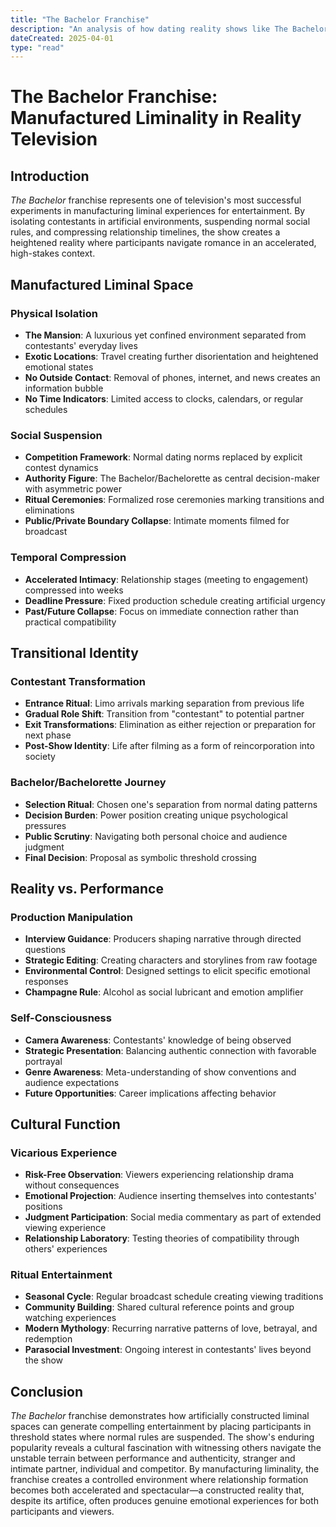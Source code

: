 ```yaml
---
title: "The Bachelor Franchise"
description: "An analysis of how dating reality shows like The Bachelor create artificial liminal spaces where participants navigate relationships under extreme conditions."
dateCreated: 2025-04-01
type: "read"
---
```


# The Bachelor Franchise: Manufactured Liminality in Reality Television

## Introduction

*The Bachelor* franchise represents one of television's most successful experiments in manufacturing liminal experiences for entertainment. By isolating contestants in artificial environments, suspending normal social rules, and compressing relationship timelines, the show creates a heightened reality where participants navigate romance in an accelerated, high-stakes context.

## Manufactured Liminal Space

### Physical Isolation
- **The Mansion**: A luxurious yet confined environment separated from contestants' everyday lives
- **Exotic Locations**: Travel creating further disorientation and heightened emotional states
- **No Outside Contact**: Removal of phones, internet, and news creates an information bubble
- **No Time Indicators**: Limited access to clocks, calendars, or regular schedules

### Social Suspension
- **Competition Framework**: Normal dating norms replaced by explicit contest dynamics
- **Authority Figure**: The Bachelor/Bachelorette as central decision-maker with asymmetric power
- **Ritual Ceremonies**: Formalized rose ceremonies marking transitions and eliminations
- **Public/Private Boundary Collapse**: Intimate moments filmed for broadcast

### Temporal Compression
- **Accelerated Intimacy**: Relationship stages (meeting to engagement) compressed into weeks
- **Deadline Pressure**: Fixed production schedule creating artificial urgency
- **Past/Future Collapse**: Focus on immediate connection rather than practical compatibility

## Transitional Identity

### Contestant Transformation
- **Entrance Ritual**: Limo arrivals marking separation from previous life
- **Gradual Role Shift**: Transition from "contestant" to potential partner
- **Exit Transformations**: Elimination as either rejection or preparation for next phase
- **Post-Show Identity**: Life after filming as a form of reincorporation into society

### Bachelor/Bachelorette Journey
- **Selection Ritual**: Chosen one's separation from normal dating patterns
- **Decision Burden**: Power position creating unique psychological pressures
- **Public Scrutiny**: Navigating both personal choice and audience judgment
- **Final Decision**: Proposal as symbolic threshold crossing

## Reality vs. Performance

### Production Manipulation
- **Interview Guidance**: Producers shaping narrative through directed questions
- **Strategic Editing**: Creating characters and storylines from raw footage
- **Environmental Control**: Designed settings to elicit specific emotional responses
- **Champagne Rule**: Alcohol as social lubricant and emotion amplifier

### Self-Consciousness
- **Camera Awareness**: Contestants' knowledge of being observed
- **Strategic Presentation**: Balancing authentic connection with favorable portrayal
- **Genre Awareness**: Meta-understanding of show conventions and audience expectations
- **Future Opportunities**: Career implications affecting behavior

## Cultural Function

### Vicarious Experience
- **Risk-Free Observation**: Viewers experiencing relationship drama without consequences
- **Emotional Projection**: Audience inserting themselves into contestants' positions
- **Judgment Participation**: Social media commentary as part of extended viewing experience
- **Relationship Laboratory**: Testing theories of compatibility through others' experiences

### Ritual Entertainment
- **Seasonal Cycle**: Regular broadcast schedule creating viewing traditions
- **Community Building**: Shared cultural reference points and group watching experiences
- **Modern Mythology**: Recurring narrative patterns of love, betrayal, and redemption
- **Parasocial Investment**: Ongoing interest in contestants' lives beyond the show

## Conclusion

*The Bachelor* franchise demonstrates how artificially constructed liminal spaces can generate compelling entertainment by placing participants in threshold states where normal rules are suspended. The show's enduring popularity reveals a cultural fascination with witnessing others navigate the unstable terrain between performance and authenticity, stranger and intimate partner, individual and competitor. By manufacturing liminality, the franchise creates a controlled environment where relationship formation becomes both accelerated and spectacular—a constructed reality that, despite its artifice, often produces genuine emotional experiences for both participants and viewers.
